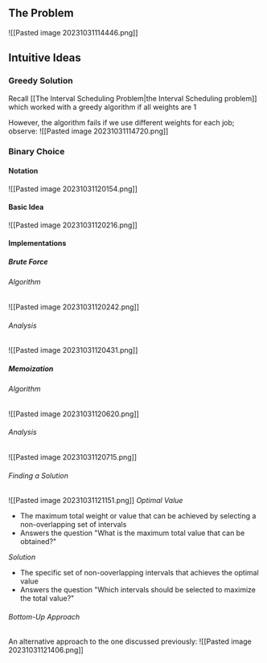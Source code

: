 ## The Problem
![[Pasted image 20231031114446.png]]
## Intuitive Ideas
### Greedy Solution
Recall [[The Interval Scheduling Problem|the Interval Scheduling problem]] which worked with a greedy algorithm if all weights are 1

However, the algorithm fails if we use different weights for each job; observe:
![[Pasted image 20231031114720.png]]
### Binary Choice
#### Notation
![[Pasted image 20231031120154.png]]
#### Basic Idea
![[Pasted image 20231031120216.png]]
#### Implementations
##### Brute Force
###### Algorithm
![[Pasted image 20231031120242.png]]
###### Analysis
![[Pasted image 20231031120431.png]]
##### Memoization
###### Algorithm
![[Pasted image 20231031120620.png]]
###### Analysis
![[Pasted image 20231031120715.png]]
###### Finding a Solution
![[Pasted image 20231031121151.png]]
*Optimal Value* 
- The maximum total weight or value that can be achieved by selecting a non-overlapping set of intervals
- Answers the question "What is the maximum total value that can be obtained?"

*Solution*
- The specific set of non-ooverlapping intervals that achieves the optimal value
- Answers the question "Which intervals should be selected to maximize the total value?"
###### Bottom-Up Approach
An alternative approach to the one discussed previously:
![[Pasted image 20231031121406.png]]